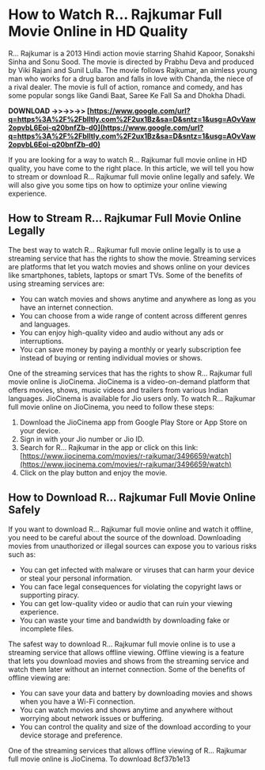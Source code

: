 # How to Watch R... Rajkumar Full Movie Online in HD Quality
 
R... Rajkumar is a 2013 Hindi action movie starring Shahid Kapoor, Sonakshi Sinha and Sonu Sood. The movie is directed by Prabhu Deva and produced by Viki Rajani and Sunil Lulla. The movie follows Rajkumar, an aimless young man who works for a drug baron and falls in love with Chanda, the niece of a rival dealer. The movie is full of action, romance and comedy, and has some popular songs like Gandi Baat, Saree Ke Fall Sa and Dhokha Dhadi.
 
**DOWNLOAD ->>->>->> [https://www.google.com/url?q=https%3A%2F%2Fblltly.com%2F2ux1Bz&sa=D&sntz=1&usg=AOvVaw2opvbL6Eoi-q20bnfZb-d0](https://www.google.com/url?q=https%3A%2F%2Fblltly.com%2F2ux1Bz&sa=D&sntz=1&usg=AOvVaw2opvbL6Eoi-q20bnfZb-d0)**


 
If you are looking for a way to watch R... Rajkumar full movie online in HD quality, you have come to the right place. In this article, we will tell you how to stream or download R... Rajkumar full movie online legally and safely. We will also give you some tips on how to optimize your online viewing experience.
 
## How to Stream R... Rajkumar Full Movie Online Legally
 
The best way to watch R... Rajkumar full movie online legally is to use a streaming service that has the rights to show the movie. Streaming services are platforms that let you watch movies and shows online on your devices like smartphones, tablets, laptops or smart TVs. Some of the benefits of using streaming services are:
 
- You can watch movies and shows anytime and anywhere as long as you have an internet connection.
- You can choose from a wide range of content across different genres and languages.
- You can enjoy high-quality video and audio without any ads or interruptions.
- You can save money by paying a monthly or yearly subscription fee instead of buying or renting individual movies or shows.

One of the streaming services that has the rights to show R... Rajkumar full movie online is JioCinema. JioCinema is a video-on-demand platform that offers movies, shows, music videos and trailers from various Indian languages. JioCinema is available for Jio users only. To watch R... Rajkumar full movie online on JioCinema, you need to follow these steps:

1. Download the JioCinema app from Google Play Store or App Store on your device.
2. Sign in with your Jio number or Jio ID.
3. Search for R... Rajkumar in the app or click on this link: [https://www.jiocinema.com/movies/r-rajkumar/3496659/watch](https://www.jiocinema.com/movies/r-rajkumar/3496659/watch)
4. Click on the play button and enjoy the movie.

## How to Download R... Rajkumar Full Movie Online Safely
 
If you want to download R... Rajkumar full movie online and watch it offline, you need to be careful about the source of the download. Downloading movies from unauthorized or illegal sources can expose you to various risks such as:

- You can get infected with malware or viruses that can harm your device or steal your personal information.
- You can face legal consequences for violating the copyright laws or supporting piracy.
- You can get low-quality video or audio that can ruin your viewing experience.
- You can waste your time and bandwidth by downloading fake or incomplete files.

The safest way to download R... Rajkumar full movie online is to use a streaming service that allows offline viewing. Offline viewing is a feature that lets you download movies and shows from the streaming service and watch them later without an internet connection. Some of the benefits of offline viewing are:

- You can save your data and battery by downloading movies and shows when you have a Wi-Fi connection.
- You can watch movies and shows anytime and anywhere without worrying about network issues or buffering.
- You can control the quality and size of the download according to your device storage and preference.

One of the streaming services that allows offline viewing of R... Rajkumar full movie online is JioCinema. To download
 8cf37b1e13
 
